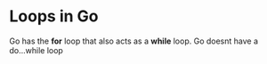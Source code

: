 # Loops in Go
Go has the **for** loop that also acts as a **while** loop.
Go doesnt have a do...while loop